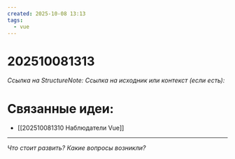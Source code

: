 ```yaml
---
created: 2025-10-08 13:13
tags:
  - vue
---
```

# 202510081313
*Ссылка на StructureNote:*
*Ссылка на исходник или контекст (если есть):* 

# Связанные идеи:
* [[202510081310 Наблюдатели Vue]]
---

*Что стоит развить? Какие вопросы возникли?*